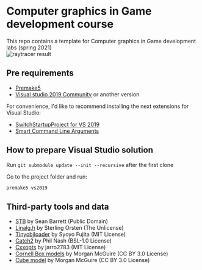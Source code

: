 # Computer graphics in Game development course

This repo contains a template for Computer graphics in Game development labs (spring 2021)  
![raytracer result](https://imgur.com/a/lCgkevR)
## Pre requirements

- [Premake5](https://premake.github.io/download.html#v5)
- [Visual studio 2019 Community](https://visualstudio.microsoft.com/ru/vs/community/) or another version

For convenience, I'd like to recommend installing the next extensions for Visual Studio:

- [SwitchStartupProject for VS 2019](https://marketplace.visualstudio.com/items?itemName=vs-publisher-141975.SwitchStartupProjectForVS2019)
- [Smart Command Line Arguments](https://marketplace.visualstudio.com/items?itemName=MBulli.SmartCommandlineArguments)

## How to prepare Visual Studio solution

Run `git submodule update --init --recursive` after the first clone

Go to the project folder and run:

```sh
premake5 vs2019
```

## Third-party tools and data

- [STB](https://github.com/nothings/stb) by Sean Barrett (Public Domain)
- [Linalg.h](https://github.com/sgorsten/linalg) by Sterling Orsten (The Unlicense)
- [Tinyobjloader](https://github.com/syoyo/tinyobjloader) by Syoyo Fujita (MIT License)
- [Catch2](https://github.com/catchorg/Catch2) by Phil Nash (BSL-1.0 License)
- [Cxxopts](https://github.com/jarro2783/cxxopts) by jarro2783 (MIT License)
- [Cornell Box models](https://casual-effects.com/g3d/data10/index.html#) by Morgan McGuire (CC BY 3.0 License)
- [Cube model](https://casual-effects.com/g3d/data10/index.html#) by Morgan McGuire (CC BY 3.0 License)
